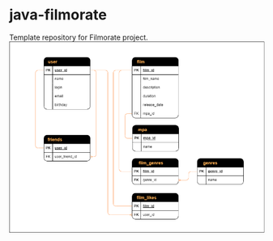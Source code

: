 # java-filmorate
Template repository for Filmorate project.
![БД](<src/main/resources/mytable.png>)
